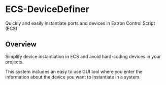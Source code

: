 # ECS-DeviceDefiner

Quickly and easily instantiate ports and devices in Extron Control Script (ECS)

## Overview

Simplify device instantiation in ECS and avoid hard-coding devices in your projects.

This system includes an easy to use GUI tool where you enter the information about the device you want to instantiate in a system.

